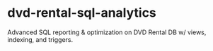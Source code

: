 # dvd-rental-sql-analytics
Advanced SQL reporting &amp; optimization on DVD Rental DB w/ views, indexing, and triggers.
